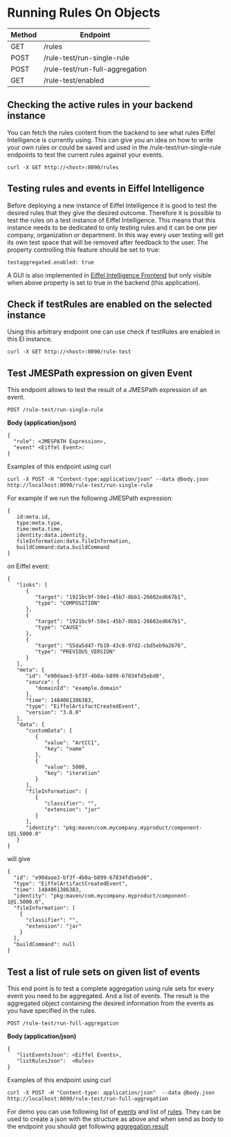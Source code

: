 # Running Rules On Objects

|Method|Endpoint                               |
|------|---------------------------------------|
|GET   | /rules                                |
|POST  | /rule-test/run-single-rule                     |
|POST  | /rule-test/run-full-aggregation         |
|GET   | /rule-test/enabled |

## Checking the active rules in your backend instance

You can fetch the rules content from the backend to see what rules Eiffel Intelligence is currently using.
This can give you an idea on how to write your own rules or could be saved and used
in the /rule-test/run-single-rule endpoints to test the current rules against your events.

    curl -X GET http://<host>:8090/rules
    
## Testing rules and events in Eiffel Intelligence

Before deploying a new instance of Eiffel Intelligence it is good to test the
desired rules that they give the desired outcome. Therefore it is possible to
test the rules on a test instance of Eiffel Intelligence. This means that this
instance needs to be dedicated to only testing rules and it can be one per
company, organization or department. In this way every user testing will get its own
test space that will be removed after feedback to the user. The property controlling this feature
should be set to true:

    testaggregated.enabled: true

A GUI is also implemented in [Eiffel Intelligence Frontend](https://github.com/eiffel-community/eiffel-intelligence-frontend) but only visible when above property is set to true in the backend (this application).

## Check if testRules are enabled on the selected instance

Using this arbitrary endpoint one can use check if testRules are enabled in this EI instance.

    curl -X GET http://<host>:8090/rule-test



## Test JMESPath expression on given Event

This endpoint allows to test the result of a JMESPath expression of an event.

    POST /rule-test/run-single-rule

**Body (application/json)**

    {
      "rule": <JMESPATH Expression>,
      "event" <Eiffel Event>:
    }

Examples of this endpoint using curl

    curl -X POST -H "Content-type:application/json" --data @body.json http://localhost:8090/rule-test/run-single-rule

For example if we run the following JMESPath expression:

    {
       id:meta.id,
       type:meta.type,
       time:meta.time,
       identity:data.identity,
       fileInformation:data.fileInformation,
       buildCommand:data.buildCommand
    }


on Eiffel event:

    {
       "links": [
          {
             "target": "1921bc9f-59e1-45b7-8bb1-26602ed667b1",
             "type": "COMPOSITION"
          },
          {
             "target": "1921bc9f-59e1-45b7-8bb1-26602ed667b1",
             "type": "CAUSE"
          },
          {
             "target": "55da5d47-fb10-43c8-97d2-cbd5eb9a2676",
             "type": "PREVIOUS_VERSION"
          }
       ],
       "meta": {
          "id": "e90daae3-bf3f-4b0a-b899-67834fd5ebd0",
          "source": {
             "domainId": "example.domain"
          },
          "time": 1484061386383,
          "type": "EiffelArtifactCreatedEvent",
          "version": "3.0.0"
       },
       "data": {
          "customData": [
             {
                "value": "ArtCC1",
                "key": "name"
             },
             {
                "value": 5000,
                "key": "iteration"
             }
          ],
          "fileInformation": [
             {
                "classifier": "",
                "extension": "jar"
             }
          ],
          "identity": "pkg:maven/com.mycompany.myproduct/component-1@1.5000.0"
       }
    }

will give

    {
      "id": "e90daae3-bf3f-4b0a-b899-67834fd5ebd0",
      "type": "EiffelArtifactCreatedEvent",
      "time": 1484061386383,
      "identity": "pkg:maven/com.mycompany.myproduct/component-1@1.5000.0",
      "fileInformation": [
        {
          "classifier": "",
          "extension": "jar"
        }
      ],
      "buildCommand": null
    }



## Test a list of rule sets on given list of events
This end point is to test a complete aggregation using rule sets for every
event you need to be aggregated. And a list of events. The result is the
aggregated object containing the desired information from the events as you
have specified in the rules.

    POST /rule-test/run-full-aggregation


**Body (application/json)**

    {
       "listEventsJson": <Eiffel Events>,
       "listRulesJson":  <Rules>
    }

Examples of this endpoint using curl

    curl -X POST -H "Content-type: application/json"  --data @body.json  http://localhost:8090/rule-test/run-full-aggregation

For demo you can use following list of [events](https://github.com/eiffel-community/eiffel-intelligence/blob/master/src/test/resources/AggregateListEvents.json) and list of [rules](https://github.com/eiffel-community/eiffel-intelligence/blob/master/src/test/resources/AggregateListRules.json). They can be used to create a json with the structure as above and when send as body to the endpoint you should get following [aggregation result](https://github.com/eiffel-community/eiffel-intelligence/blob/master/src/test/resources/AggregateResultObject.json)
